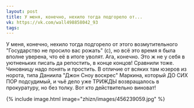 ```yaml
---
layout: post
title: У меня, конечно, нехило тогда подгорело от...
vk: https://vk.com/wall498858042_93
tags:
---
```

У меня, конечно, нехило тогда подгорело от этого возмутительного "Государство не просило вас рожать" (с), но всё это время я была вполне уверена, что её в итоге уволят. Ага, конечно. Это ж не у себя в уютненьких писать да репостить, в конце концов! Сравнили тоже. Чиновницу надо понять и простить. В отличие от всяких там юзеров из норота, типа Даниила "Джон Сноу воскрес" Маркина, который ДО СИХ ПОР подсудимый, и чьё дело уже ТРИЖДЫ возвращалось в прокуратуру, но без толку. Вот кто действительно виноват!

{% include image.html image="zhizn/images/456239059.jpg" %}